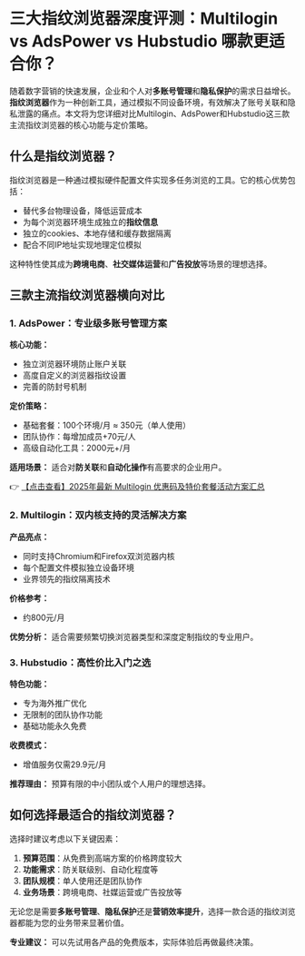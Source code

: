 # 三大指纹浏览器深度评测：Multilogin vs AdsPower vs Hubstudio 哪款更适合你？

随着数字营销的快速发展，企业和个人对**多账号管理**和**隐私保护**的需求日益增长。**指纹浏览器**作为一种创新工具，通过模拟不同设备环境，有效解决了账号关联和隐私泄露的痛点。本文将为您详细对比Multilogin、AdsPower和Hubstudio这三款主流指纹浏览器的核心功能与定价策略。

## 什么是指纹浏览器？

指纹浏览器是一种通过模拟硬件配置文件实现多任务浏览的工具。它的核心优势包括：

- 替代多台物理设备，降低运营成本
- 为每个浏览器环境生成独立的**指纹信息**
- 独立的cookies、本地存储和缓存数据隔离
- 配合不同IP地址实现地理定位模拟

这种特性使其成为**跨境电商**、**社交媒体运营**和**广告投放**等场景的理想选择。

## 三款主流指纹浏览器横向对比

### 1. AdsPower：专业级多账号管理方案

**核心功能：**
- 独立浏览器环境防止账户关联
- 高度自定义的浏览器指纹设置
- 完善的防封号机制

**定价策略：**
- 基础套餐：100个环境/月 ≈ 350元（单人使用）
- 团队协作：每增加成员+70元/人
- 高级自动化工具：2000元+/月

**适用场景：** 适合对**防关联**和**自动化操作**有高要求的企业用户。

👉 [【点击查看】2025年最新 Multilogin 优惠码及特价套餐活动方案汇总](https://bit.ly/multIlogin)

### 2. Multilogin：双内核支持的灵活解决方案

**产品亮点：**
- 同时支持Chromium和Firefox双浏览器内核
- 每个配置文件模拟独立设备环境
- 业界领先的指纹隔离技术

**价格参考：**
- 约800元/月

**优势分析：** 适合需要频繁切换浏览器类型和深度定制指纹的专业用户。

### 3. Hubstudio：高性价比入门之选

**特色功能：**
- 专为海外推广优化
- 无限制的团队协作功能
- 基础功能永久免费

**收费模式：**
- 增值服务仅需29.9元/月

**推荐理由：** 预算有限的中小团队或个人用户的理想选择。

## 如何选择最适合的指纹浏览器？

选择时建议考虑以下关键因素：

1. **预算范围**：从免费到高端方案的价格跨度较大
2. **功能需求**：防关联级别、自动化程度等
3. **团队规模**：单人使用还是团队协作
4. **业务场景**：跨境电商、社媒运营或广告投放等

无论您是需要**多账号管理**、**隐私保护**还是**营销效率提升**，选择一款合适的指纹浏览器都能为您的业务带来显著价值。

**专业建议：** 可以先试用各产品的免费版本，实际体验后再做最终决策。